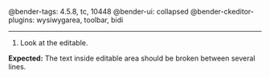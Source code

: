 @bender-tags: 4.5.8, tc, 10448
@bender-ui: collapsed
@bender-ckeditor-plugins: wysiwygarea, toolbar, bidi

----

1. Look at the editable.

**Expected:** The text inside editable area should be broken between several lines.
